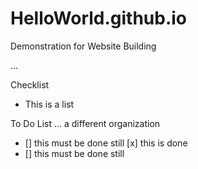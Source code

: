 # HelloWorld.github.io
Demonstration for Website Building

...

Checklist
- This is a list

To Do List ... a different organization
- [] this must be done still
 [x] this is done
 - [] this must be done still